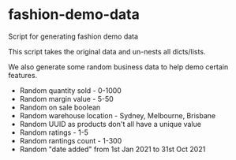 # fashion-demo-data
Script for generating fashion demo data

This script takes the original data and un-nests all dicts/lists.

We also generate some random business data to help demo certain features.

- Random quantity sold - 0-1000
- Random margin value - 5-50
- Random on sale boolean
- Random warehouse location - Sydney, Melbourne, Brisbane
- Random UUID as products don't all have a unique value
- Random ratings - 1-5
- Random rantings count - 1-300
- Random "date added" from 1st Jan 2021 to 31st Oct 2021

